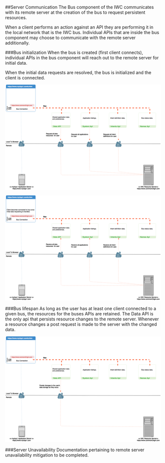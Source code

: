 ##Server Communication
The Bus component of the IWC communicates with its remote server at the creation of the bus to request persistent 
resources. 

When a client performs an action against an API they are performing it in the local network that is the IWC bus. 
Individual APIs that are inside the bus component may choose to communicate with the remote server additionally.

###Bus initialization
When the bus is created (first client connects), individual APIs in the bus component will reach out to the remote 
server for initial data.

When the initial data requests are resolved, the bus is initialized and the client is connected.

![alt](../assets/busInit.png)

![alt](../assets/busInitReturn.png)


###Bus lifespan
As long as the user has at least one client connected to a given bus, the resources for the buses APIs are retained.
The Data API is the only api that persists resource changes to the remote server. Whenever a resource changes a post
request is made to the server with the changed data.

![alt](../assets/busComms.png)

###Server Unavailability
Documentation pertaining to remote server unavailability mitigation to be completed.